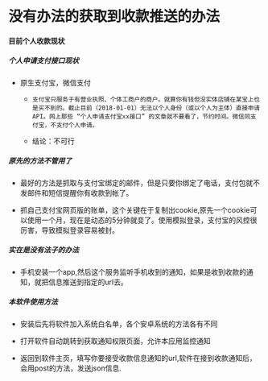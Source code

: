 # 没有办法的获取到收款推送的办法

#### 目前个人收款现状

##### 个人申请支付接口现状

- 原生支付宝，微信支付

    - `支付宝只服务于有营业执照、个体工商户的商户。就算你有钱但没实体店铺在某宝上也是买不到的。截止目前（2018-01-01）无法以个人身份（或以个人为主体）直接申请API。网上那些 “个人申请支付宝xx接口” 的文章就不要看了，节约时间。微信同支付宝，不支付个人申请。`

    - 结论：不可行
##### 原先的方法不管用了

- 最好的方法是抓取与支付宝绑定的邮件，但是只要你绑定了电话，支付包就不发邮件和短信提醒你有收款到帐了。

- 抓自己支付宝网页版的账单，这个关键在于复制出cookie,原先一个cookie可以使用一个月，现在是动态的5分钟就变了。使用模拟登录，支付宝的风控很厉害，导致模拟登录容易被封。



##### 实在是没有法子的办法

- 手机安装一个app,然后这个服务监听手机收到的通知，如果是收到收款的通知，就把信息推送到指定的url去。

##### 本软件使用方法

- 安装后先将软件加入系统白名单，各个安卓系统的方法各有不同

- 打开软件自动跳转到获取通知权限页面，允许本应用监控通知

- 返回到软件主页，填写你要接受收款信息通知的url,软件在接到收款通知后，会用post的方法，发送json信息.
